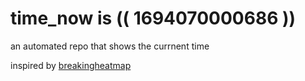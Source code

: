 # time_now is (( 1694070000686 ))

an automated repo that shows the currnent time

inspired by [breakingheatmap](https://github.com/breakingheatmap/breakingheatmap)